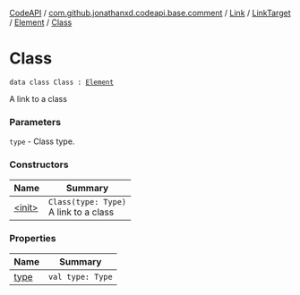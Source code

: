 [CodeAPI](../../../../../index.md) / [com.github.jonathanxd.codeapi.base.comment](../../../../index.md) / [Link](../../../index.md) / [LinkTarget](../../index.md) / [Element](../index.md) / [Class](.)

# Class

`data class Class : `[`Element`](../index.md)

A link to a class

### Parameters

`type` - Class type.

### Constructors

| Name | Summary |
|---|---|
| [&lt;init&gt;](-init-.md) | `Class(type: Type)`<br>A link to a class |

### Properties

| Name | Summary |
|---|---|
| [type](type.md) | `val type: Type` |
